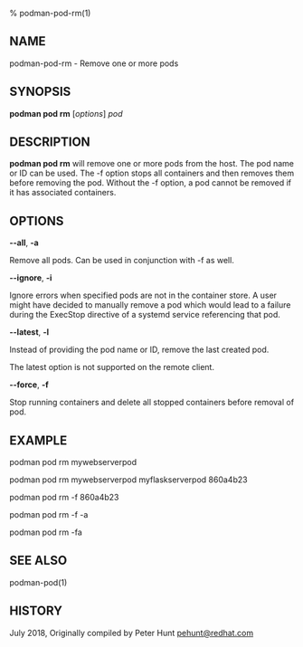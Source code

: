 % podman-pod-rm(1)

## NAME
podman\-pod\-rm - Remove one or more pods

## SYNOPSIS
**podman pod rm** [*options*] *pod*

## DESCRIPTION
**podman pod rm** will remove one or more pods from the host.  The pod name or ID can be used. The \-f option stops all containers and then removes them before removing the pod. Without the \-f option, a pod cannot be removed if it has associated containers.

## OPTIONS

**--all**, **-a**

Remove all pods.  Can be used in conjunction with \-f as well.

**--ignore**, **-i**

Ignore errors when specified pods are not in the container store.  A user might
have decided to manually remove a pod which would lead to a failure during the
ExecStop directive of a systemd service referencing that pod.

**--latest**, **-l**

Instead of providing the pod name or ID, remove the last created pod.

The latest option is not supported on the remote client.

**--force**, **-f**

Stop running containers and delete all stopped containers before removal of pod.

## EXAMPLE

podman pod rm mywebserverpod

podman pod rm mywebserverpod myflaskserverpod 860a4b23

podman pod rm -f 860a4b23

podman pod rm -f -a

podman pod rm -fa

## SEE ALSO
podman-pod(1)

## HISTORY
July 2018, Originally compiled by Peter Hunt <pehunt@redhat.com>
